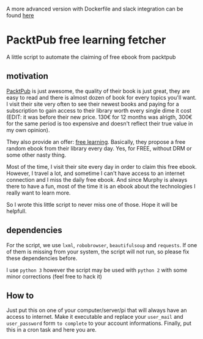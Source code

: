 A more advanced version with Dockerfile and slack integration can be found [here](https://github.com/LudoZipsin/SlackScrapper)

# PacktPub free learning fetcher
A little script to automate the claiming of free ebook from packtpub

## motivation

[PacktPub](https://www.packtpub.com/) is just awesome, the quality of their book is just great, they are easy to read and there is almost dozen of book for every topics you'll want. I visit their site very often to see their newest books and paying for a subscription to gain access to their library worth every single dime it cost (EDIT: it was before their new price. 130€ for 12 months was alrigth, 300€ for the same period is too expensive and doesn't reflect their true value in my own opinion).

They also provide an offer: [free learning](https://www.packtpub.com/packt/offers/free-learning). Basically, they propose a free random ebook from their library every day. Yes, for FREE, without DRM or some other nasty thing. 

Most of the time, I visit their site every day in order to claim this free ebook. However, I travel a lot, and sometime I can't have access to an internet connection and I miss the daily free ebook. And since Murphy is always there to have a fun, most of the time it is an ebook about the technologies I really want to learn more. 

So I wrote this little script to never miss one of those. Hope it will be helpfull.

## dependencies

For the script, we use `lxml`, `robobrowser`, `beautifulsoup` and `requests`. If one of them is missing from your system, the script will not run, so please fix these dependencies before.

I use `python 3` however the script may be used with `python 2` with some minor corrections (feel free to hack it)

## How to

Just put this on one of your computer/server/pi that will always have an access to internet. Make it executable and replace your `user_mail` and `user_password` form `to complete` to your account informations. Finally, put this in a cron task and here you are.
